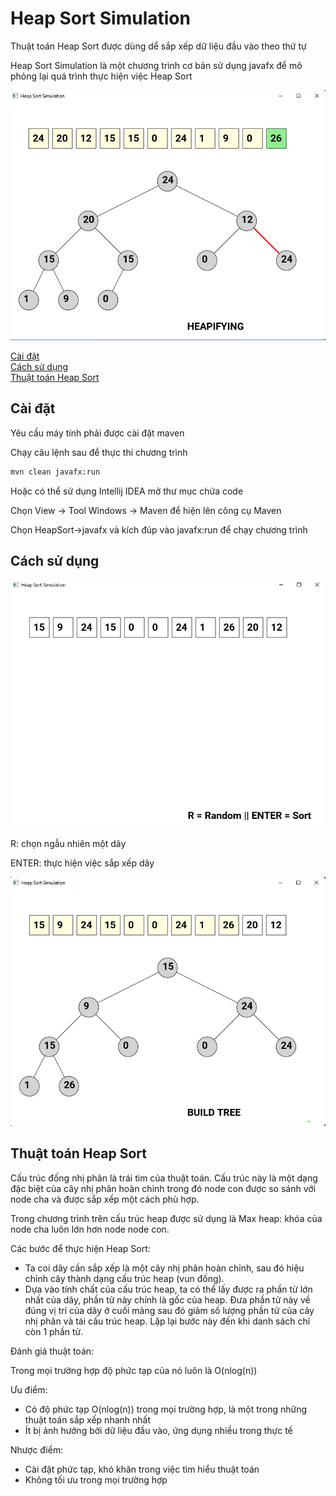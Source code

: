 # Heap Sort Simulation

Thuật toán Heap Sort được dùng dể sắp xếp dữ liệu đầu vào theo thứ tự

Heap Sort Simulation là một chương trình cơ bản sử dụng javafx để mô phỏng lại quá trình thực hiện việc Heap Sort

![](/preview/preview3.png)

[Cài đặt](https://github.com/pbdanh/Heap-Sort-Simulation#c%C3%A0i-%C4%91%E1%BA%B7t)  
[Cách sử dụng](https://github.com/pbdanh/Heap-Sort-Simulation#c%C3%A1ch-s%E1%BB%AD-d%E1%BB%A5ng)  
[Thuật toán Heap Sort](https://github.com/pbdanh/Heap-Sort-Simulation#thu%E1%BA%ADt-to%C3%A1n-heap-sort)

## Cài đặt

Yêu cầu máy tính phải được cài đặt maven

Chạy câu lệnh sau để thực thi chương trình

```bash
mvn clean javafx:run
```

Hoặc có thể sử dụng Intellij IDEA mở thư mục chứa code

Chọn View -> Tool Windows -> Maven để hiện lên công cụ Maven

Chọn HeapSort->javafx và kích đúp vào javafx:run để chạy chương trình

## Cách sử dụng

![](/preview/preview1.png)

R: chọn ngẫu nhiên một dãy

ENTER: thực hiện việc sắp xếp dãy

![](/preview/preview2.png)

## Thuật toán Heap Sort

Cấu trúc đống nhị phân là trái tim của thuật toán. Cấu trúc này là một dạng đặc biệt của cây nhị phân hoàn chỉnh trong đó node con được so sánh với node cha và được sắp xếp một cách phù hợp.

Trong chương trình trên cấu trúc heap được sử dụng là Max heap: khóa của node cha luôn lớn hơn node node con.

Các bước để thực hiện Heap Sort:

- Ta coi dãy cần sắp xếp là một cây nhị phân hoàn chỉnh, sau đó hiệu chỉnh cây thành dạng cấu trúc heap (vun đống).
- Dựa vào tính chất của cấu trúc heap, ta có thể lấy được ra phần từ lớn nhất của dãy, phần tử này chính là gốc của heap. Đưa phần tử này về đúng vị trí của dãy ở cuối mảng sau đó giảm số lượng phần tử của cây nhị phân và tái cấu trúc heap. Lặp lại bước này đến khi danh sách chỉ còn 1 phần tử.

Đánh giá thuật toán:

Trong mọi trường hợp độ phức tạp của nó luôn là O(nlog(n))

Ưu điểm:
- Có độ phức tạp O(nlog(n)) trong mọi trường hợp, là một trong những thuật toán sắp xếp nhanh nhất
- Ít bị ảnh hưởng bởi dữ liệu đầu vào, ứng dụng nhiều trong thực tế

Nhược điểm:
- Cài đặt phức tạp, khó khăn trong việc tìm hiểu thuật toán
- Không tối ưu trong mọi trường hợp
